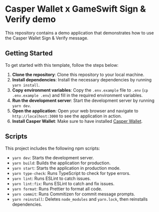 # Casper Wallet x GameSwift Sign & Verify demo

This repository contains a demo application that demonstrates how to use the Casper Wallet Sign & Verify message.

## Getting Started

To get started with this template, follow the steps below:

1. **Clone the repository**: Clone this repository to your local machine.
2. **Install dependencies**: Install the necessary dependencies by running `yarn install`.
3. **Copy environment variables**: Copy the `.env.example` file to `.env` (`cp .env.example .env`) and fill in the required environment variables.
4. **Run the development server**: Start the development server by running `yarn dev`.
5. **Open the application**: Open your web browser and navigate to `http://localhost:3000` to see the application in action.
6. **Install Casper Wallet**: Make sure to have installed [Casper Wallet](https://www.casperwallet.io/).

## Scripts

This project includes the following npm scripts:

- `yarn dev`: Starts the development server.
- `yarn build`: Builds the application for production.
- `yarn start`: Starts the application in production mode.
- `yarn type-check`: Runs TypeScript to check for type errors.
- `yarn lint`: Runs ESLint to catch issues.
- `yarn lint:fix`: Runs ESLint to catch and fix issues.
- `yarn format`: Runs Prettier to format all code.
- `yarn commit`: Runs Commitizen for commit message prompts.
- `yarn reinstall`: Deletes `node_modules` and `yarn.lock`, then reinstalls dependencies.
